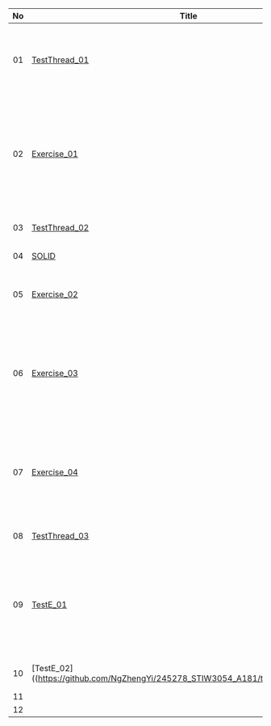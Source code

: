 | No | Title | Description |
|:-----:|-----|-----|
| 01 | [TestThread_01](https://github.com/NgZhengYi/245278_STIW3054_A181/tree/master/TestThread_01) | Testing Thread execution and identifying the different between thread.start() and thread.run()  |
| 02 | [Exercise_01](https://github.com/NgZhengYi/245278_STIW3054_A181/tree/master/Exercise_01) | Maven Project using Jsoup to read html webpage, Apache POI to read and write Excel documenet, iTextpdf to write data into PDF file |
| 03 | [TestThread_02](https://github.com/NgZhengYi/245278_STIW3054_A181/tree/master/TestThread_02) | Test Executor with wait() and notify() |
| 04 | [SOLID](https://github.com/NgZhengYi/245278_STIW3054_A181/tree/master/SOLID) | SOLID design concept in Java |
| 05 | [Exercise_02](https://github.com/NgZhengYi/245278_STIW3054_A181/tree/master/Exercise_02) | Maven Project using XChart to create real-time chart based on random number |
| 06 | [Exercise_03](https://github.com/NgZhengYi/245278_STIW3054_A181/tree/master/Exercise_03) | Maven Project using Apache Common Math3 to calculate Sum, Mean, Variance, Standard Deviation by random adding integer |
| 07 | [Exercise_04](https://github.com/NgZhengYi/245278_STIW3054_A181/tree/master/Exercise_04) | Maven Project using PDFBox to read PDF Document for calculate the number of words and characters (Java 8 : Lambda) |
| 08 | [TestThread_03](https://github.com/NgZhengYi/245278_STIW3054_A181/tree/master/TestThread_03) | Test Callable Future using ExecutorService |
| 09 | [TestE_01](https://github.com/NgZhengYi/245278_STIW3054_A181/tree/master/TestE_01) | An enhancement based on **[Exercise_04](https://github.com/NgZhengYi/245278_STIW3054_A181/tree/master/Exercise_04)** on reading multiple PDF Document using ExecutorService, Callable, Future, ArrayList Object, AtomicInteger |
| 10 | [TestE_02]((https://github.com/NgZhengYi/245278_STIW3054_A181/tree/master/TestE_02) | A further uppdate on **[Exercise_04](https://github.com/NgZhengYi/245278_STIW3054_A181/tree/master/Exercise_04)**  |
| 11 |  |   |
| 12 |  |   |
